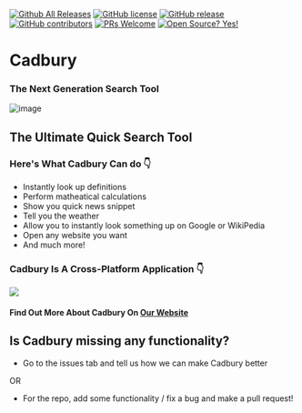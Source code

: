 [![Github All Releases](https://img.shields.io/github/downloads/virejdasani/Cadbury/total.svg)]()
[![GitHub license](https://img.shields.io/github/license/virejdasani/Cadbury)](https://github.com/virejdasani/Cadbury/blob/master/LICENSE)
[![GitHub release](https://img.shields.io/github/release/virejdasani/Cadbury)](https://GitHub.com/virejdasani/Cadbury/releases/)
[![GitHub contributors](https://img.shields.io/github/contributors/virejdasani/Cadbury)](https://GitHub.com/virejdasani/Cadbury/graphs/contributors/)
[![PRs Welcome](https://img.shields.io/badge/PRs-welcome-brightgreen.svg?style=flat-square)](http://makeapullrequest.com)
[![Open Source? Yes!](https://badgen.net/badge/Open%20Source%20%3F/Yes%21/blue?icon=github)](https://github.com/virejdasani/Cadbury/)

# Cadbury
### The Next Generation Search Tool
![image](https://user-images.githubusercontent.com/70736942/120207774-74ed2880-c24a-11eb-847d-206a40dc9351.png)
## The Ultimate Quick Search Tool

### Here's What Cadbury Can do 👇
- Instantly look up definitions
- Perform matheatical calculations
- Show you quick news snippet
- Tell you the weather
- Allow you to instantly look something up on Google or WikiPedia
- Open any website you want
- And much more!

### Cadbury Is A Cross-Platform Application 👇
![](https://user-images.githubusercontent.com/70736942/120073025-3887c400-c0b4-11eb-8e3b-ece942c43827.png)

#### Find Out More About Cadbury On [Our Website](http://cadbury.netlify.com/)

## Is Cadbury missing any functionality?
- Go to the issues tab and tell us how we can make Cadbury better

OR

- For the repo, add some functionality / fix a bug and make a pull request!
